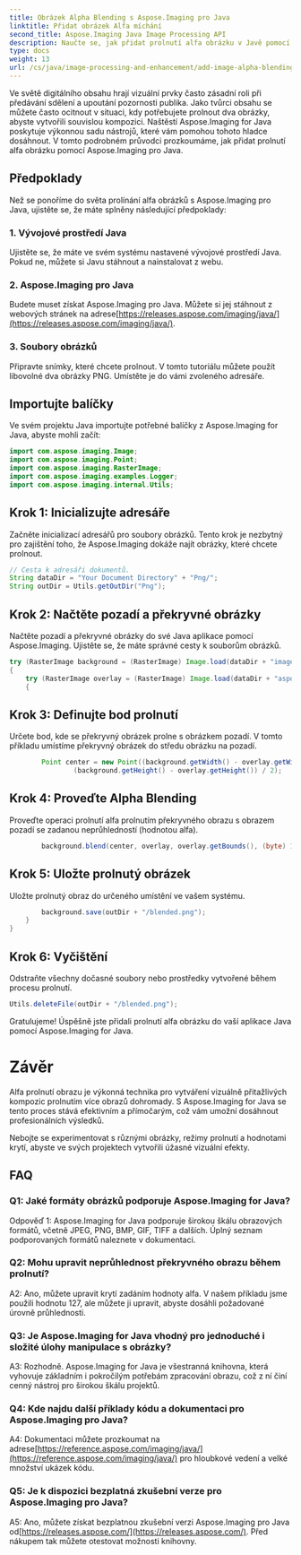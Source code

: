 ```yaml
---
title: Obrázek Alpha Blending s Aspose.Imaging pro Java
linktitle: Přidat obrázek Alfa míchání
second_title: Aspose.Imaging Java Image Processing API
description: Naučte se, jak přidat prolnutí alfa obrázku v Javě pomocí Aspose.Imaging. Vytvářejte úžasné vizuální efekty pomocí podrobného vedení.
type: docs
weight: 13
url: /cs/java/image-processing-and-enhancement/add-image-alpha-blending/
---
```

Ve světě digitálního obsahu hrají vizuální prvky často zásadní roli při předávání sdělení a upoutání pozornosti publika. Jako tvůrci obsahu se můžete často ocitnout v situaci, kdy potřebujete prolnout dva obrázky, abyste vytvořili souvislou kompozici. Naštěstí Aspose.Imaging for Java poskytuje výkonnou sadu nástrojů, které vám pomohou tohoto hladce dosáhnout. V tomto podrobném průvodci prozkoumáme, jak přidat prolnutí alfa obrázku pomocí Aspose.Imaging pro Java.

## Předpoklady

Než se ponoříme do světa prolínání alfa obrázků s Aspose.Imaging pro Java, ujistěte se, že máte splněny následující předpoklady:

### 1. Vývojové prostředí Java
Ujistěte se, že máte ve svém systému nastavené vývojové prostředí Java. Pokud ne, můžete si Javu stáhnout a nainstalovat z webu.

### 2. Aspose.Imaging pro Java
Budete muset získat Aspose.Imaging pro Java. Můžete si jej stáhnout z webových stránek na adrese[https://releases.aspose.com/imaging/java/](https://releases.aspose.com/imaging/java/).

### 3. Soubory obrázků
Připravte snímky, které chcete prolnout. V tomto tutoriálu můžete použít libovolné dva obrázky PNG. Umístěte je do vámi zvoleného adresáře.

## Importujte balíčky

Ve svém projektu Java importujte potřebné balíčky z Aspose.Imaging for Java, abyste mohli začít:

```java
import com.aspose.imaging.Image;
import com.aspose.imaging.Point;
import com.aspose.imaging.RasterImage;
import com.aspose.imaging.examples.Logger;
import com.aspose.imaging.internal.Utils;
```

## Krok 1: Inicializujte adresáře

Začněte inicializací adresářů pro soubory obrázků. Tento krok je nezbytný pro zajištění toho, že Aspose.Imaging dokáže najít obrázky, které chcete prolnout.

```java
// Cesta k adresáři dokumentů.
String dataDir = "Your Document Directory" + "Png/";
String outDir = Utils.getOutDir("Png");
```

## Krok 2: Načtěte pozadí a překryvné obrázky

Načtěte pozadí a překryvné obrázky do své Java aplikace pomocí Aspose.Imaging. Ujistěte se, že máte správné cesty k souborům obrázků.

```java
try (RasterImage background = (RasterImage) Image.load(dataDir + "image0.png"))
{
    try (RasterImage overlay = (RasterImage) Image.load(dataDir + "aspose_logo.png"))
    {
```

## Krok 3: Definujte bod prolnutí

Určete bod, kde se překryvný obrázek prolne s obrázkem pozadí. V tomto příkladu umístíme překryvný obrázek do středu obrázku na pozadí.

```java
        Point center = new Point((background.getWidth() - overlay.getWidth()) / 2,
                (background.getHeight() - overlay.getHeight()) / 2);
```

## Krok 4: Proveďte Alpha Blending

Proveďte operaci prolnutí alfa prolnutím překryvného obrazu s obrazem pozadí se zadanou neprůhledností (hodnotou alfa).

```java
        background.blend(center, overlay, overlay.getBounds(), (byte) 127);
```

## Krok 5: Uložte prolnutý obrázek

Uložte prolnutý obraz do určeného umístění ve vašem systému.

```java
        background.save(outDir + "/blended.png");
    }
}
```

## Krok 6: Vyčištění

Odstraňte všechny dočasné soubory nebo prostředky vytvořené během procesu prolnutí.

```java
Utils.deleteFile(outDir + "/blended.png");
```

Gratulujeme! Úspěšně jste přidali prolnutí alfa obrázku do vaší aplikace Java pomocí Aspose.Imaging for Java.

# Závěr

Alfa prolnutí obrazu je výkonná technika pro vytváření vizuálně přitažlivých kompozic prolnutím více obrazů dohromady. S Aspose.Imaging for Java se tento proces stává efektivním a přímočarým, což vám umožní dosáhnout profesionálních výsledků.

Nebojte se experimentovat s různými obrázky, režimy prolnutí a hodnotami krytí, abyste ve svých projektech vytvořili úžasné vizuální efekty.

## FAQ

### Q1: Jaké formáty obrázků podporuje Aspose.Imaging for Java?

Odpověď 1: Aspose.Imaging for Java podporuje širokou škálu obrazových formátů, včetně JPEG, PNG, BMP, GIF, TIFF a dalších. Úplný seznam podporovaných formátů naleznete v dokumentaci.

### Q2: Mohu upravit neprůhlednost překryvného obrazu během prolnutí?

A2: Ano, můžete upravit krytí zadáním hodnoty alfa. V našem příkladu jsme použili hodnotu 127, ale můžete ji upravit, abyste dosáhli požadované úrovně průhlednosti.

### Q3: Je Aspose.Imaging for Java vhodný pro jednoduché i složité úlohy manipulace s obrázky?

A3: Rozhodně. Aspose.Imaging for Java je všestranná knihovna, která vyhovuje základním i pokročilým potřebám zpracování obrazu, což z ní činí cenný nástroj pro širokou škálu projektů.

### Q4: Kde najdu další příklady kódu a dokumentaci pro Aspose.Imaging pro Java?

 A4: Dokumentaci můžete prozkoumat na adrese[https://reference.aspose.com/imaging/java/](https://reference.aspose.com/imaging/java/) pro hloubkové vedení a velké množství ukázek kódu.

### Q5: Je k dispozici bezplatná zkušební verze pro Aspose.Imaging pro Java?

 A5: Ano, můžete získat bezplatnou zkušební verzi Aspose.Imaging pro Java od[https://releases.aspose.com/](https://releases.aspose.com/). Před nákupem tak můžete otestovat možnosti knihovny.